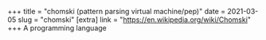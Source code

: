 +++
title = "chomski (pattern parsing virtual machine/pep)"
date = 2021-03-05
slug = "chomski"
[extra]
link = "https://en.wikipedia.org/wiki/Chomski"
+++
A programming language

